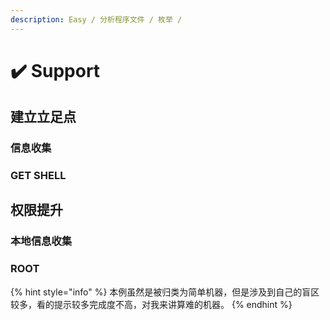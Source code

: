 ```yaml
---
description: Easy / 分析程序文件 / 枚举 /
---
```


# ✔️ Support

## 建立立足点

### 信息收集









### GET SHELL







## 权限提升

### 本地信息收集













### ROOT





















{% hint style="info" %}
本例虽然是被归类为简单机器，但是涉及到自己的盲区较多，看的提示较多完成度不高，对我来讲算难的机器。
{% endhint %}
